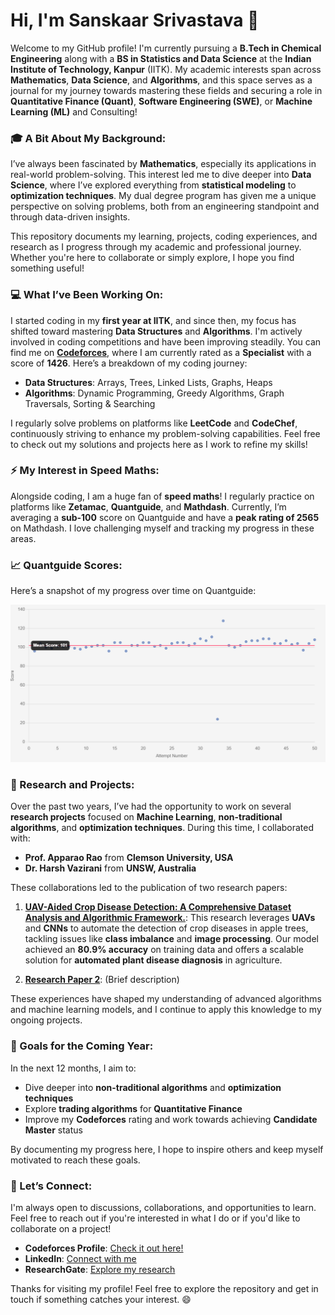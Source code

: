 # Hi, I'm Sanskaar Srivastava 👋

Welcome to my GitHub profile! I'm currently pursuing a **B.Tech in Chemical Engineering** along with a **BS in Statistics and Data Science** at the **Indian Institute of Technology, Kanpur** (IITK). My academic interests span across **Mathematics**, **Data Science**, and **Algorithms**, and this space serves as a journal for my journey towards mastering these fields and securing a role in **Quantitative Finance (Quant)**, **Software Engineering (SWE)**, or **Machine Learning (ML)** and Consulting!

### 🎓 A Bit About My Background:
I’ve always been fascinated by **Mathematics**, especially its applications in real-world problem-solving. This interest led me to dive deeper into **Data Science**, where I’ve explored everything from **statistical modeling** to **optimization techniques**. My dual degree program has given me a unique perspective on solving problems, both from an engineering standpoint and through data-driven insights.

This repository documents my learning, projects, coding experiences, and research as I progress through my academic and professional journey. Whether you're here to collaborate or simply explore, I hope you find something useful!

### 💻 What I’ve Been Working On:
I started coding in my **first year at IITK**, and since then, my focus has shifted toward mastering **Data Structures** and **Algorithms**. I'm actively involved in coding competitions and have been improving steadily. You can find me on **[Codeforces](https://codeforces.com/profile/Damn_NA)**, where I am currently rated as a **Specialist** with a score of **1426**. Here’s a breakdown of my coding journey:
- **Data Structures**: Arrays, Trees, Linked Lists, Graphs, Heaps
- **Algorithms**: Dynamic Programming, Greedy Algorithms, Graph Traversals, Sorting & Searching

I regularly solve problems on platforms like **LeetCode** and **CodeChef**, continuously striving to enhance my problem-solving capabilities. Feel free to check out my solutions and projects here as I work to refine my skills!

### ⚡ My Interest in Speed Maths:
Alongside coding, I am a huge fan of **speed maths**! I regularly practice on platforms like **Zetamac**, **Quantguide**, and **Mathdash**. Currently, I’m averaging a **sub-100** score on Quantguide and have a **peak rating of 2565** on Mathdash. I love challenging myself and tracking my progress in these areas.

### 📈 Quantguide Scores:
Here’s a snapshot of my progress over time on Quantguide:

![Quantguide Scores Graph](Quant_G_Graph.png)

### 🔬 Research and Projects:
Over the past two years, I’ve had the opportunity to work on several **research projects** focused on **Machine Learning**, **non-traditional algorithms**, and **optimization techniques**. During this time, I collaborated with:
- **Prof. Apparao Rao** from **Clemson University, USA**
- **Dr. Harsh Vazirani** from **UNSW, Australia**

These collaborations led to the publication of two research papers:
1. **[UAV-Aided Crop Disease Detection: A Comprehensive Dataset Analysis and Algorithmic Framework.](AU120.pdf)**: This research leverages **UAVs** and **CNNs** to automate the detection of crop diseases in apple trees, tackling issues like **class imbalance** and **image processing**. Our model achieved an **80.9% accuracy** on training data and offers a scalable solution for **automated plant disease diagnosis** in agriculture.

2. **[Research Paper 2](link_to_paper_2)**: (Brief description)

These experiences have shaped my understanding of advanced algorithms and machine learning models, and I continue to apply this knowledge to my ongoing projects.

### 🌟 Goals for the Coming Year:
In the next 12 months, I aim to:
- Dive deeper into **non-traditional algorithms** and **optimization techniques**
- Explore **trading algorithms** for **Quantitative Finance**
- Improve my **Codeforces** rating and work towards achieving **Candidate Master** status

By documenting my progress here, I hope to inspire others and keep myself motivated to reach these goals.

### 🤝 Let’s Connect:
I'm always open to discussions, collaborations, and opportunities to learn. Feel free to reach out if you're interested in what I do or if you'd like to collaborate on a project!
- **Codeforces Profile**: [Check it out here!](https://codeforces.com/profile/your_codeforces_id)
- **LinkedIn**: [Connect with me](https://www.linkedin.com/in/your_profile)
- **ResearchGate**: [Explore my research](https://www.researchgate.net/profile/your_profile)

Thanks for visiting my profile! Feel free to explore the repository and get in touch if something catches your interest. 😄
